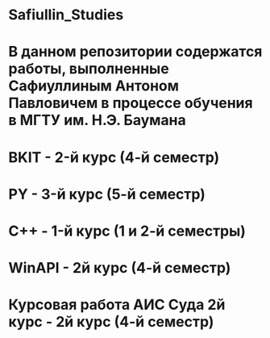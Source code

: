 # Safiullin_Studies
# В данном репозитории содержатся работы, выполненные Сафиуллиным Антоном Павловичем в процессе обучения в МГТУ им. Н.Э. Баумана
# BKIT - 2-й курс (4-й семестр)
# PY - 3-й курс (5-й семестр)
# C++ - 1-й курс (1 и 2-й семестры) 
# WinAPI - 2й курс (4-й семестр)
# Курсовая работа АИС Суда 2й курс - 2й курс (4-й семестр)
